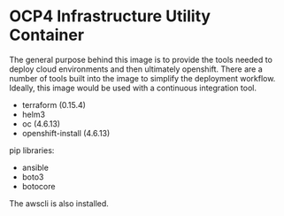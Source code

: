 # OCP4 Infrastructure Utility Container
The general purpose behind this image is to provide the tools needed to deploy
cloud environments and then ultimately openshift. There are a number of tools
built into the image to simplify the deployment workflow. Ideally, this image would be used
with a continuous integration tool.

- terraform (0.15.4)
- helm3
- oc (4.6.13)
- openshift-install (4.6.13)

pip libraries:
- ansible
- boto3
- botocore

The awscli is also installed. 